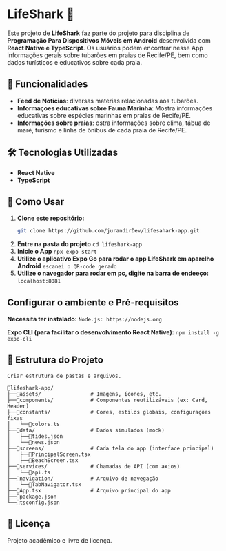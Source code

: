 # LifeShark :shark:

Este projeto de **LifeShark** faz parte do projeto para disciplina de **Programação Para Dispositivos Móveis em Android** desenvolvida com **React Native e TypeScript**. Os usuários podem encontrar nesse App informações gerais sobre tubarões em praias de Recife/PE, bem como dados turísticos e educativos sobre cada praia.

## 🚀 Funcionalidades

- **Feed de Notícias**: diversas materias relacionadas aos tubarões.
- **Informaçoes educativas sobre Fauna Marinha**: Mostra informações educativas sobre espécies marinhas em praias de Recife/PE.
- **Informações sobre praias**: ostra informações sobre clima, tábua de maré, turismo e linhs de ônibus de cada praia de Recife/PE.

## 🛠️ Tecnologias Utilizadas

- **React Native**
- **TypeScript**

## 📌 Como Usar

1. **Clone este repositório:**
   ```sh
   git clone https://github.com/jurandirDev/lifesahark-app.git
   ```
2. **Entre na pasta do projeto**
```cd lifeshark-app```
3. **Inicie o App**
```npx expo start```
4. **Utilize o aplicativo Expo Go para rodar o app LifeShark em aparelho Android**
```escanei o QR-code gerado```
5. **Utilize o navegador para rodar em pc, digite na barra de endeeço:**
```localhost:8081```

## Configurar o ambiente e Pré-requisitos

**Necessita ter instalado:**
```Node.js: https://nodejs.org```

**Expo CLI (para facilitar o desenvolvimento React Native):**
```npm install -g expo-cli```

## 📂 Estrutura do Projeto

```
Criar estrutura de pastas e arquivos.

📁lifeshark-app/
├──📁assets/                # Imagens, ícones, etc.
├──📁components/            # Componentes reutilizáveis (ex: Card, Header)
├──📁constants/             # Cores, estilos globais, configurações fixas
│   └──📄colors.ts
├──📁data/                  # Dados simulados (mock)
│   ├──📄tides.json
│   └──📄news.json
├──📁screens/               # Cada tela do app (interface principal)
│   ├──📄PrincipalScreen.tsx
│   ├──📄BeachScreen.tsx
├──📁services/              # Chamadas de API (com axios)
│   └──📄api.ts
├──📁navigation/            # Arquivo de navegação
│   └──📄TabNavigator.tsx
├──📄App.tsx                # Arquivo principal do app
├──📄package.json
└──📄tsconfig.json
```

## 📝 Licença

Projeto acadêmico e livre de licença.

